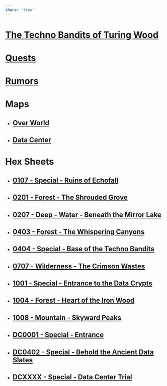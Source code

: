 ```yaml
---
share: "true"
---
```


# [The Techno Bandits of Turing Wood](The-Techno-Bandits-of-Turing-Wood.html)  
  
# [Quests](Quests.html)  
  
# [Rumors](adventures/Techno-Bandits-of-Turing-Wood/Rumors.html)  
  
# Maps  
  
- ## [Over World](Over-World.html)  
- ## [Data Center](Data-Center.html)  
  
# Hex Sheets  
  
- ## [0107 - Special - Ruins of Echofall](0107-Special-Ruins-of-Echofall.html)  
- ## [0201 - Forest - The Shrouded Grove](0201-Forest-The-Shrouded-Grove.html)  
- ## [0207 - Deep - Water - Beneath the Mirror Lake](0207-Deep-Water-Beneath-the-Mirror-Lake.html)  
- ## [0403 - Forest - The Whispering Canyons](0403-Forest-The-Whispering-Canyons.html)  
- ## [0404 - Special - Base of the Techno Bandits](0404-Special-Base-of-the-Techno-Bandits.html)  
- ## [0707 - Wilderness - The Crimson Wastes](0707-Wilderness-The-Crimson-Wastes.html)  
- ## [1001 - Special - Entrance to the Data Crypts](1001-Special-Entrance-to-the-Data-Crypts.html)  
- ## [1004 - Forest - Heart of the Iron Wood](1004-Forest-Heart-of-the-Iron-Wood.html)  
- ## [1008 - Mountain - Skyward Peaks](1008-Mountain-Skyward-Peaks.html)  
- ## [DC0001 - Special - Entrance](DC0001-Special-Entrance.html)  
- ## [DC0402 - Special - Behold the Ancient Data Slates](DC0402-Special-Behold-the-Ancient-Data-Slates.html)  
- ## [DCXXXX - Special - Data Center Trial](DCXXXX-Special-Data-Center-Trial.html)  
